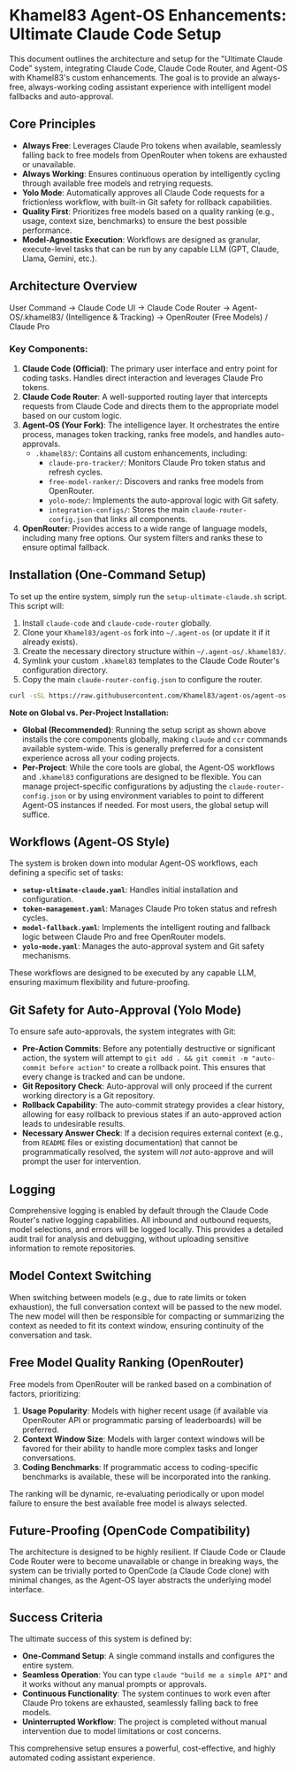 # Khamel83 Agent-OS Enhancements: Ultimate Claude Code Setup

This document outlines the architecture and setup for the "Ultimate Claude Code" system, integrating Claude Code, Claude Code Router, and Agent-OS with Khamel83's custom enhancements. The goal is to provide an always-free, always-working coding assistant experience with intelligent model fallbacks and auto-approval.

## Core Principles

-   **Always Free**: Leverages Claude Pro tokens when available, seamlessly falling back to free models from OpenRouter when tokens are exhausted or unavailable.
-   **Always Working**: Ensures continuous operation by intelligently cycling through available free models and retrying requests.
-   **Yolo Mode**: Automatically approves all Claude Code requests for a frictionless workflow, with built-in Git safety for rollback capabilities.
-   **Quality First**: Prioritizes free models based on a quality ranking (e.g., usage, context size, benchmarks) to ensure the best possible performance.
-   **Model-Agnostic Execution**: Workflows are designed as granular, execute-level tasks that can be run by any capable LLM (GPT, Claude, Llama, Gemini, etc.).

## Architecture Overview

User Command → Claude Code UI → Claude Code Router → Agent-OS/.khamel83/ (Intelligence & Tracking) → OpenRouter (Free Models) / Claude Pro

### Key Components:

1.  **Claude Code (Official)**: The primary user interface and entry point for coding tasks. Handles direct interaction and leverages Claude Pro tokens.
2.  **Claude Code Router**: A well-supported routing layer that intercepts requests from Claude Code and directs them to the appropriate model based on our custom logic.
3.  **Agent-OS (Your Fork)**: The intelligence layer. It orchestrates the entire process, manages token tracking, ranks free models, and handles auto-approvals.
    -   `.khamel83/`: Contains all custom enhancements, including:
        -   `claude-pro-tracker/`: Monitors Claude Pro token status and refresh cycles.
        -   `free-model-ranker/`: Discovers and ranks free models from OpenRouter.
        -   `yolo-mode/`: Implements the auto-approval logic with Git safety.
        -   `integration-configs/`: Stores the main `claude-router-config.json` that links all components.
4.  **OpenRouter**: Provides access to a wide range of language models, including many free options. Our system filters and ranks these to ensure optimal fallback.

## Installation (One-Command Setup)

To set up the entire system, simply run the `setup-ultimate-claude.sh` script. This script will:

1.  Install `claude-code` and `claude-code-router` globally.
2.  Clone your `Khamel83/agent-os` fork into `~/.agent-os` (or update it if it already exists).
3.  Create the necessary directory structure within `~/.agent-os/.khamel83/`.
4.  Symlink your custom `.khamel83` templates to the Claude Code Router's configuration directory.
5.  Copy the main `claude-router-config.json` to configure the router.

```bash
curl -sSL https://raw.githubusercontent.com/Khamel83/agent-os/agent-os-ultimate/setup-ultimate-claude.sh | bash
```

**Note on Global vs. Per-Project Installation:**

-   **Global (Recommended)**: Running the setup script as shown above installs the core components globally, making `claude` and `ccr` commands available system-wide. This is generally preferred for a consistent experience across all your coding projects.
-   **Per-Project**: While the core tools are global, the Agent-OS workflows and `.khamel83` configurations are designed to be flexible. You can manage project-specific configurations by adjusting the `claude-router-config.json` or by using environment variables to point to different Agent-OS instances if needed. For most users, the global setup will suffice.

## Workflows (Agent-OS Style)

The system is broken down into modular Agent-OS workflows, each defining a specific set of tasks:

-   **`setup-ultimate-claude.yaml`**: Handles initial installation and configuration.
-   **`token-management.yaml`**: Manages Claude Pro token status and refresh cycles.
-   **`model-fallback.yaml`**: Implements the intelligent routing and fallback logic between Claude Pro and free OpenRouter models.
-   **`yolo-mode.yaml`**: Manages the auto-approval system and Git safety mechanisms.

These workflows are designed to be executed by any capable LLM, ensuring maximum flexibility and future-proofing.

## Git Safety for Auto-Approval (Yolo Mode)

To ensure safe auto-approvals, the system integrates with Git:

-   **Pre-Action Commits**: Before any potentially destructive or significant action, the system will attempt to `git add . && git commit -m "auto-commit before action"` to create a rollback point. This ensures that every change is tracked and can be undone.
-   **Git Repository Check**: Auto-approval will only proceed if the current working directory is a Git repository.
-   **Rollback Capability**: The auto-commit strategy provides a clear history, allowing for easy rollback to previous states if an auto-approved action leads to undesirable results.
-   **Necessary Answer Check**: If a decision requires external context (e.g., from `README` files or existing documentation) that cannot be programmatically resolved, the system will *not* auto-approve and will prompt the user for intervention.

## Logging

Comprehensive logging is enabled by default through the Claude Code Router's native logging capabilities. All inbound and outbound requests, model selections, and errors will be logged locally. This provides a detailed audit trail for analysis and debugging, without uploading sensitive information to remote repositories.

## Model Context Switching

When switching between models (e.g., due to rate limits or token exhaustion), the full conversation context will be passed to the new model. The new model will then be responsible for compacting or summarizing the context as needed to fit its context window, ensuring continuity of the conversation and task.

## Free Model Quality Ranking (OpenRouter)

Free models from OpenRouter will be ranked based on a combination of factors, prioritizing:

1.  **Usage Popularity**: Models with higher recent usage (if available via OpenRouter API or programmatic parsing of leaderboards) will be preferred.
2.  **Context Window Size**: Models with larger context windows will be favored for their ability to handle more complex tasks and longer conversations.
3.  **Coding Benchmarks**: If programmatic access to coding-specific benchmarks is available, these will be incorporated into the ranking.

The ranking will be dynamic, re-evaluating periodically or upon model failure to ensure the best available free model is always selected.

## Future-Proofing (OpenCode Compatibility)

The architecture is designed to be highly resilient. If Claude Code or Claude Code Router were to become unavailable or change in breaking ways, the system can be trivially ported to OpenCode (a Claude Code clone) with minimal changes, as the Agent-OS layer abstracts the underlying model interface.

## Success Criteria

The ultimate success of this system is defined by:

-   **One-Command Setup**: A single command installs and configures the entire system.
-   **Seamless Operation**: You can type `claude "build me a simple API"` and it works without any manual prompts or approvals.
-   **Continuous Functionality**: The system continues to work even after Claude Pro tokens are exhausted, seamlessly falling back to free models.
-   **Uninterrupted Workflow**: The project is completed without manual intervention due to model limitations or cost concerns.

This comprehensive setup ensures a powerful, cost-effective, and highly automated coding assistant experience.
